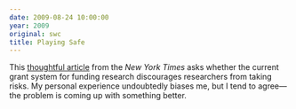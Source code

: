 ```yaml
---
date: 2009-08-24 10:00:00
year: 2009
original: swc
title: Playing Safe
---
```

<p>This <a href="http://www.nytimes.com/2009/06/28/health/research/28cancer.html">thoughtful article</a> from the <em>New York Times</em> asks whether the current grant system for funding research discourages researchers from taking risks.  My personal experience undoubtedly biases me, but I tend to agree&mdash;the problem is coming up with something better.</p>
